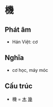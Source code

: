 # 機

## Phát âm
* Hán Việt: cơ

## Nghĩa
* cơ học, máy móc

## Cấu trúc
* 機 = [木](木.md) [幾](幾.md)

<script>window.HANZI_FIELD='機';</script>
